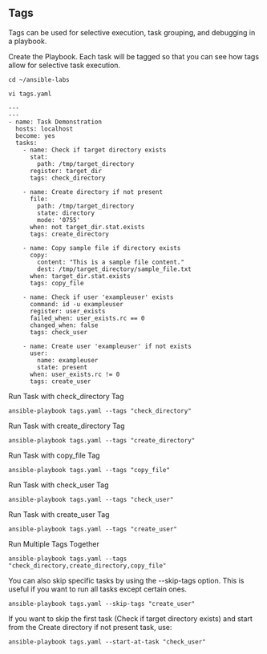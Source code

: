 ## Tags
Tags can be used for selective execution, task grouping, and debugging in a playbook.

Create the Playbook. Each task will be tagged so that you can see how tags allow for selective task execution.
```
cd ~/ansible-labs
```
```
vi tags.yaml
```
```
---
---
- name: Task Demonstration
  hosts: localhost
  become: yes
  tasks:
    - name: Check if target directory exists
      stat:
        path: /tmp/target_directory
      register: target_dir
      tags: check_directory

    - name: Create directory if not present
      file:
        path: /tmp/target_directory
        state: directory
        mode: '0755'
      when: not target_dir.stat.exists
      tags: create_directory

    - name: Copy sample file if directory exists
      copy:
        content: "This is a sample file content."
        dest: /tmp/target_directory/sample_file.txt
      when: target_dir.stat.exists
      tags: copy_file

    - name: Check if user 'exampleuser' exists
      command: id -u exampleuser
      register: user_exists
      failed_when: user_exists.rc == 0
      changed_when: false
      tags: check_user

    - name: Create user 'exampleuser' if not exists
      user:
        name: exampleuser
        state: present
      when: user_exists.rc != 0
      tags: create_user
```

Run Task with check_directory Tag
```
ansible-playbook tags.yaml --tags "check_directory"
```
Run Task with create_directory Tag
```
ansible-playbook tags.yaml --tags "create_directory"
```
Run Task with copy_file Tag
```
ansible-playbook tags.yaml --tags "copy_file"
```
Run Task with check_user Tag
```
ansible-playbook tags.yaml --tags "check_user"
```
Run Task with create_user Tag
```
ansible-playbook tags.yaml --tags "create_user"
```
Run Multiple Tags Together
```
ansible-playbook tags.yaml --tags "check_directory,create_directory,copy_file"
```
You can also skip specific tasks by using the --skip-tags option. This is useful if you want to run all tasks except certain ones.
```
ansible-playbook tags.yaml --skip-tags "create_user"
```
If you want to skip the first task (Check if target directory exists) and start from the Create directory if not present task, use:
```
ansible-playbook tags.yaml --start-at-task "check_user"
```

